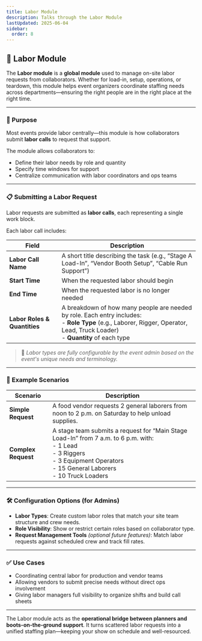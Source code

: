 ```yaml
---
title: Labor Module
description: Talks through the Labor Module
lastUpdated: 2025-06-04
sidebar:
  order: 8
---
```


## 👷 Labor Module

The **Labor module** is a **global module** used to manage on-site labor requests from collaborators. Whether for load-in, setup, operations, or teardown, this module helps event organizers coordinate staffing needs across departments—ensuring the right people are in the right place at the right time.

---

### 🧭 Purpose

Most events provide labor centrally—this module is how collaborators submit **labor calls** to request that support.

The module allows collaborators to:

- Define their labor needs by role and quantity
- Specify time windows for support
- Centralize communication with labor coordinators and ops teams

---

### 📋 Submitting a Labor Request

Labor requests are submitted as **labor calls**, each representing a single work block.

Each labor call includes:

| Field                        | Description                                                                                                                                                                         |
| ---------------------------- | ----------------------------------------------------------------------------------------------------------------------------------------------------------------------------------- |
| **Labor Call Name**          | A short title describing the task (e.g., “Stage A Load-In”, “Vendor Booth Setup”, “Cable Run Support”)                                                                              |
| **Start Time**               | When the requested labor should begin                                                                                                                                               |
| **End Time**                 | When the requested labor is no longer needed                                                                                                                                        |
| **Labor Roles & Quantities** | A breakdown of how many people are needed by role. Each entry includes: <br> - **Role Type** (e.g., Laborer, Rigger, Operator, Lead, Truck Loader) <br> - **Quantity** of each type |

> 🔧 _Labor types are fully configurable by the event admin based on the event's unique needs and terminology._

---

### 🧱 Example Scenarios

| Scenario            | Description                                                                                                                                                                                        |
| ------------------- | -------------------------------------------------------------------------------------------------------------------------------------------------------------------------------------------------- |
| **Simple Request**  | A food vendor requests 2 general laborers from noon to 2 p.m. on Saturday to help unload supplies.                                                                                                 |
| **Complex Request** | A stage team submits a request for “Main Stage Load-In” from 7 a.m. to 6 p.m. with: <br> - 1 Lead <br> - 3 Riggers <br> - 3 Equipment Operators <br> - 15 General Laborers <br> - 10 Truck Loaders |

---

### 🛠️ Configuration Options (for Admins)

- **Labor Types**: Create custom labor roles that match your site team structure and crew needs.
- **Role Visibility**: Show or restrict certain roles based on collaborator type.
- **Request Management Tools** _(optional future features)_: Match labor requests against scheduled crew and track fill rates.

---

### ✅ Use Cases

- Coordinating central labor for production and vendor teams
- Allowing vendors to submit precise needs without direct ops involvement
- Giving labor managers full visibility to organize shifts and build call sheets

---

The Labor module acts as the **operational bridge between planners and boots-on-the-ground support**. It turns scattered labor requests into a unified staffing plan—keeping your show on schedule and well-resourced.
